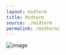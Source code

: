 ```yaml
---
layout: midterm
title: Midterm
source: ./midterm
permalink: /midterm/
---
```

![image](https://user-images.githubusercontent.com/75426228/104836013-7cd4ad80-58e5-11eb-8cc0-2bf74c5eccc6.png)